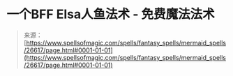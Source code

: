 <!--yml

category: 未分类

date: 2024-06-12 19:14:46

-->

# 一个BFF Elsa人鱼法术 - 免费魔法法术

> 来源：[https://www.spellsofmagic.com/spells/fantasy_spells/mermaid_spells/26617/page.html#0001-01-01](https://www.spellsofmagic.com/spells/fantasy_spells/mermaid_spells/26617/page.html#0001-01-01)
